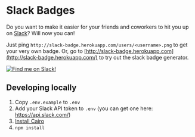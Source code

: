 # Slack Badges
Do you want to make it easier for your friends and coworkers to hit you up on [Slack]("https://slack.com/)? Will now you can!

Just ping `http://slack-badge.herokuapp.com/users/<username>.png` to get your very own badge. Or, go to [http://slack-badge.herokuapp.com](http://slack-badge.herokuapp.com/) to try out the slack badge generator.

[![Find me on Slack!](http://slack-badge.herokuapp.com/users/<username>.png)](https://fullscreen.slack.com/messages/@<username>)

## Developing locally
1. Copy `.env.example` to `.env`
2. Add your Slack API token to `.env` (you can get one here: https://api.slack.com/)
3. [Install Cairo](https://github.com/Automattic/node-canvas/wiki/Installation---OSX)
4. `npm install`

